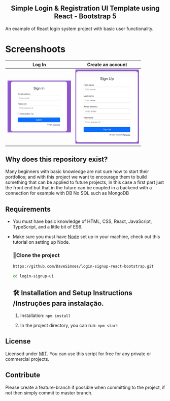 
<h2 align="center">Simple Login & Registration UI Template using React - Bootstrap 5</h2>
An example of React login system project with basic user functionality.


# Screenshoots
| Log In | Create an account |
| -------|--------------|
| <img src="./screens/signIn.png" width="200"> | <img src="./screens/signUp.png" width="200"> | 


## Why does this repository exist?
Many beginners with basic knowledge are not sure how to start their portfolios; and with this project we want to encourage them to build something that can be applied to future projects, in this case a first part just the front end but that in the future can be coupled in a backend with a connection for example with DB No SQL such as MongoDB


## Requirements
- You must have basic knowledge of HTML, CSS, React, JavaScript, TypeScript, and a little bit of ES6. 
- Make sure you must have [Node](https://nodejs.org/pt-br) set up in your machine, check out this tutorial on setting up Node.

  

   ### 🚀Clone the project
  ```bash
  https://github.com/DaveSimoes/login-signup-react-bootstrap.git
   ```
   ```bash
  cd login-signup-ui
   ```
  


  ## 🛠 Installation and Setup Instructions /Instruções para instalação.
  
  1. Installation: `npm install`

  2. In the project directory, you can run: `npm start`
     

 ## License

Licensed under [MIT](http://www.opensource.org/licenses/mit-license.php). You can use this script for free for any
private or commercial projects.

## Contribute

Please create a feature-branch if possible when committing to the project, if not then simply commit to master branch.

